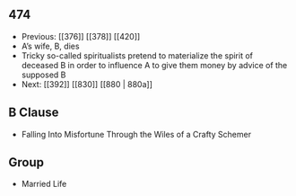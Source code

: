 ## 474
- Previous: [[376]] [[378]] [[420]] 
- A’s wife, B, dies
- Tricky so-called spiritualists pretend to materialize the spirit of deceased B in order to influence A to give them money by advice of the supposed B
- Next: [[392]] [[830]] [[880 | 880a]] 

## B Clause
- Falling Into Misfortune Through the Wiles of a Crafty Schemer

## Group
- Married Life

